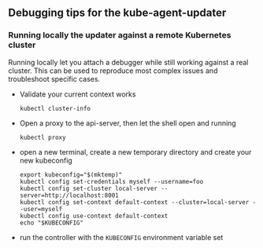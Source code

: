 ## Debugging tips for the kube-agent-updater

### Running locally the updater against a remote Kubernetes cluster

Running locally let you attach a debugger while still working against a real
cluster. This can be used to reproduce most complex issues and troubleshoot
specific cases.

- Validate your current context works
  ```shell
  kubectl cluster-info
  ```
- Open a proxy to the api-server, then let the shell open and running
  ```shell
  kubectl proxy
  ```
- open a new terminal, create a new temporary directory and create your new kubeconfig
  ```shell
  export kubeconfig="$(mktemp)"
  kubectl config set-credentials myself --username=foo
  kubectl config set-cluster local-server --server=http://localhost:8001
  kubectl config set-context default-context --cluster=local-server --user=myself
  kubectl config use-context default-context
  echo "$KUBECONFIG"
  ```
- run the controller with the `KUBECONFIG` environment variable set
